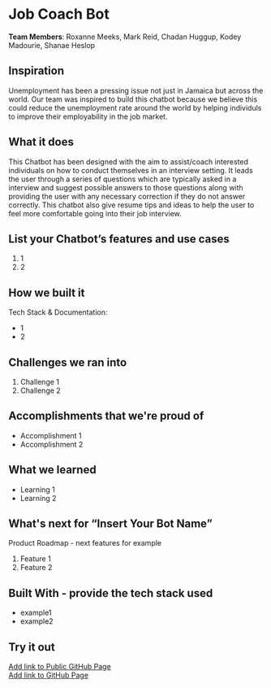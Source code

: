 # Job Coach Bot

[//]: <> (Please use this Winning Hackathon Application as an example:
https://devpost.com/software/rewise-ai-powered-revision-bot)

**Team Members**: Roxanne Meeks, Mark Reid, Chadan Huggup, Kodey Madourie, Shanae Heslop

## Inspiration

Unemployment has been a pressing issue not just in Jamaica but across the world. Our team was inspired to build this chatbot because we believe this could reduce the unemployment rate around the world by helping individuls to improve their employability in the job market.

## What it does

This Chatbot has been designed with the aim to assist/coach interested individuals on how to conduct themselves in an interview setting. It leads the user through a series of questions which are typically asked in a interview and suggest possible answers to those questions along with providing the user with any necessary correction if they do not answer correctly. This chatbot also give resume tips and ideas to help the user to feel more comfortable going into their job interview.

## List your Chatbot’s features and use cases

1. 1
1. 2

## How we built it

Tech Stack & Documentation:

- 1
- 2

## Challenges we ran into

1. Challenge 1
1. Challenge 2

## Accomplishments that we're proud of

- Accomplishment 1
- Accomplishment 2

## What we learned

- Learning 1
- Learning 2

## What's next for “Insert Your Bot Name”

Product Roadmap - next features for example

1. Feature 1
1. Feature 2

## Built With - provide the tech stack used

- example1
- example2

## Try it out

[Add link to Public GitHub Page](link) </br>
[Add link to GitHub Page](link)

